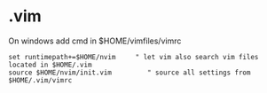 # .vim

On windows add cmd in $HOME/vimfiles/vimrc

    set runtimepath+=$HOME/nvim     " let vim also search vim files located in $HOME/.vim
    source $HOME/nvim/init.vim         " source all settings from $HOME/.vim/vimrc

